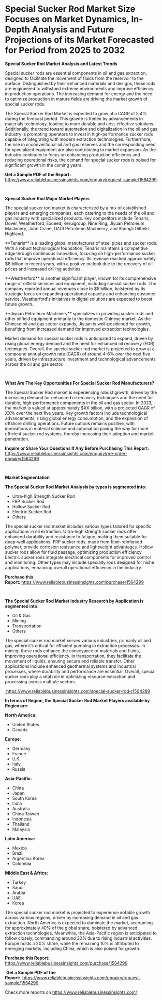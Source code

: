 <p><h1>Special Sucker Rod Market Size Focuses on Market Dynamics, In-Depth Analysis and Future Projections of its Market Forecasted for Period from 2025 to 2032</h1></p><p><strong>Special Sucker Rod Market Analysis and Latest Trends</strong></p>
<p><p>Special sucker rods are essential components in oil and gas extraction, designed to facilitate the movement of fluids from the reservoir to the surface. Distinguished by their enhanced materials and designs, these rods are engineered to withstand extreme environments and improve efficiency in production operations. The increasing demand for energy and the need to optimize production in mature fields are driving the market growth of special sucker rods.</p><p>The Special Sucker Rod Market is expected to grow at a CAGR of 5.4% during the forecast period. This growth is fueled by advancements in materials technology, leading to more durable and cost-effective solutions. Additionally, the trend toward automation and digitalization in the oil and gas industry is prompting operators to invest in high-performance sucker rods capable of integrating with modern extraction technologies. Furthermore, the rise in unconventional oil and gas reserves and the corresponding need for specialized equipment are also contributing to market expansion. As the industry continues to focus on enhancing production efficiency and reducing operational risks, the demand for special sucker rods is poised for significant growth in the coming years.</p></p>
<p><strong>Get a Sample PDF of the Report:&nbsp;</strong> <a href="https://www.reliablebusinessinsights.com/enquiry/request-sample/1564299?utm_campaign=3499&utm_medium=2&utm_source=Github&utm_content=ia&utm_term=11042025&utm_id=special-sucker-rod">https://www.reliablebusinessinsights.com/enquiry/request-sample/1564299</a></p>
<p>&nbsp;</p>
<p><strong>Special Sucker Rod Major Market Players</strong></p>
<p><p>The special sucker rod market is characterized by a mix of established players and emerging companies, each catering to the needs of the oil and gas industry with specialized products. Key competitors include Tenaris, Dover, Weatherford, Exceed, Keruigroup, Nine Ring, Jiyuan Petroleum Machinery, John Crane, DADI Petroleum Machinery, and Shengli Oilfield Highland.</p><p>**Tenaris** is a leading global manufacturer of steel pipes and sucker rods. With a robust technological foundation, Tenaris maintains a competitive edge through continuous innovation, focusing on high-performance sucker rods that improve operational efficiency. Its revenue reached approximately $8 billion in recent years, with a positive outlook due to the recovery of oil prices and increased drilling activities.</p><p>**Weatherford** is another significant player, known for its comprehensive range of oilfield services and equipment, including special sucker rods. The company reported annual revenues close to $5 billion, bolstered by its strategic focus on expanding operational capacity and enhancing customer service. Weatherford's initiatives in digital solutions are expected to boost future growth.</p><p>**Jiyuan Petroleum Machinery** specializes in providing sucker rods and other oilfield equipment primarily to the domestic Chinese market. As the Chinese oil and gas sector expands, Jiyuan is well-positioned for growth, benefiting from increased demand for improved extraction technologies.</p><p>Market demand for special sucker rods is anticipated to expand, driven by rising global energy demand and the need for enhanced oil recovery (EOR) techniques. Overall, the special sucker rod market is projected to grow at a compound annual growth rate (CAGR) of around 4-6% over the next five years, driven by infrastructure investment and technological advancements across the oil and gas sector.</p></p>
<p>&nbsp;</p>
<p><strong>What Are The Key Opportunities For Special Sucker Rod Manufacturers?</strong></p>
<p><p>The Special Sucker Rod market is experiencing robust growth, driven by the increasing demand for enhanced oil recovery techniques and the need for durable, high-performance components in the oil and gas sector. In 2023, the market is valued at approximately $XX billion, with a projected CAGR of XX% over the next five years. Key growth factors include technological advancements, rising global energy consumption, and the expansion of offshore drilling operations. Future outlook remains positive, with innovations in material science and automation paving the way for more efficient sucker rod systems, thereby increasing their adoption and market penetration.</p></p>
<p><strong>Inquire or Share Your Questions If Any Before Purchasing This Report:</strong> <a href="https://www.reliablebusinessinsights.com/enquiry/pre-order-enquiry/1564299?utm_campaign=3499&utm_medium=2&utm_source=Github&utm_content=ia&utm_term=11042025&utm_id=special-sucker-rod">https://www.reliablebusinessinsights.com/enquiry/pre-order-enquiry/1564299</a></p>
<p>&nbsp;</p>
<p><strong>Market Segmentation</strong></p>
<p><strong>The Special Sucker Rod Market Analysis by types is segmented into:</strong></p>
<p><ul><li>Ultra-high Strength Sucker Rod</li><li>FRP Sucker Rod</li><li>Hollow Sucker Rod</li><li>Electric Sucker Rod</li><li>Others</li></ul></p>
<p><p>The special sucker rod market includes various types tailored for specific applications in oil extraction. Ultra-high strength sucker rods offer enhanced durability and resistance to fatigue, making them suitable for deep-well applications. FRP sucker rods, made from fiber-reinforced polymer, provide corrosion resistance and lightweight advantages. Hollow sucker rods allow for fluid passage, optimizing production efficiency. Electric sucker rods integrate electrical components for improved control and monitoring. Other types may include specialty rods designed for niche applications, enhancing overall operational efficiency in the industry.</p></p>
<p><strong>Purchase this Report:&nbsp;</strong><a href="https://www.reliablebusinessinsights.com/purchase/1564299?utm_campaign=3499&utm_medium=2&utm_source=Github&utm_content=ia&utm_term=11042025&utm_id=special-sucker-rod">https://www.reliablebusinessinsights.com/purchase/1564299</a></p>
<p>&nbsp;</p>
<p><strong>The Special Sucker Rod Market Industry Research by Application is segmented into:</strong></p>
<p><ul><li>Oil & Gas</li><li>Mining</li><li>Transportation</li><li>Others</li></ul></p>
<p><p>The special sucker rod market serves various industries, primarily oil and gas, where it’s critical for efficient pumping in extraction processes. In mining, these rods enhance the conveyance of materials and fluids, improving operational efficiency. In transportation, they facilitate the movement of liquids, ensuring secure and reliable transfer. Other applications include enhanced geothermal systems and industrial processes, where durability and performance are essential. Overall, special sucker rods play a vital role in optimizing resource extraction and processing across multiple sectors.</p></p>
<p><a href="https://www.reliablebusinessinsights.com/special-sucker-rod-r1564299?utm_campaign=3499&utm_medium=2&utm_source=Github&utm_content=ia&utm_term=11042025&utm_id=special-sucker-rod">&nbsp;https://www.reliablebusinessinsights.com/special-sucker-rod-r1564299</a></p>
<p><strong>In terms of Region, the Special Sucker Rod Market Players available by Region are:</strong></p>
<p>
    <p> <strong> North America: </strong>
        <ul>
            <li>United States</li>
            <li>Canada</li>
        </ul>
        </p> 
    <p> <strong> Europe: </strong>
        <ul>
            <li>Germany</li>
            <li>France</li>
            <li>U.K.</li>
            <li>Italy</li>
            <li>Russia</li>
        </ul>
        </p> 
    <p> <strong> Asia-Pacific: </strong>
        <ul>
            <li>China</li>
            <li>Japan</li>
            <li>South Korea</li>
            <li>India</li>
            <li>Australia</li>
            <li>China Taiwan</li>
            <li>Indonesia</li>
            <li>Thailand</li>
            <li>Malaysia</li>
        </ul>
        </p> 
    <p> <strong> Latin America: </strong>
        <ul>
            <li>Mexico</li>
            <li>Brazil</li>
            <li>Argentina Korea</li>
            <li>Colombia</li>
        </ul>
        </p> 
    <p> <strong> Middle East & Africa: </strong>
        <ul>
            <li>Turkey</li>
            <li>Saudi</li>
            <li>Arabia</li>
            <li>UAE</li>
            <li>Korea</li>
        </ul>
    </p>
    </p>
<p><p>The special sucker rod market is projected to experience notable growth across various regions, driven by increasing demand in oil and gas extraction. North America is expected to dominate the market, accounting for approximately 40% of the global share, bolstered by advanced extraction technologies. Meanwhile, the Asia-Pacific region is anticipated to follow closely, commanding around 30% due to rising industrial activities. Europe holds a 20% share, while the remaining 10% is attributed to emerging markets, including China, which is also poised for growth.</p></p>
<p><strong>Purchase this Report: </strong><a href="https://www.reliablebusinessinsights.com/purchase/1564299?utm_campaign=3499&utm_medium=2&utm_source=Github&utm_content=ia&utm_term=11042025&utm_id=special-sucker-rod">https://www.reliablebusinessinsights.com/purchase/1564299</a></p>
<p>&nbsp;<strong>Get a Sample PDF of the Report:&nbsp;&nbsp;</strong><a href="https://www.reliablebusinessinsights.com/enquiry/request-sample/1564299?utm_campaign=3499&utm_medium=2&utm_source=Github&utm_content=ia&utm_term=11042025&utm_id=special-sucker-rod">https://www.reliablebusinessinsights.com/enquiry/request-sample/1564299</a></p>
<p><strong></strong></p>
<p>Check more reports on <a href="https://www.reliablebusinessinsights.com/?utm_campaign=3499&utm_medium=2&utm_source=Github&utm_content=ia&utm_term=11042025&utm_id=special-sucker-rod">https://www.reliablebusinessinsights.com/</a></p>